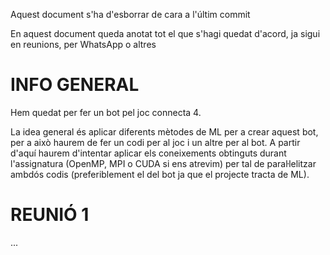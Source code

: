 Aquest document s'ha d'esborrar de cara a l'últim commit

En aquest document queda anotat tot el que s'hagi quedat d'acord, ja sigui en reunions, per WhatsApp o altres

# INFO GENERAL
Hem quedat per fer un bot pel joc connecta 4. 

La idea general és aplicar diferents mètodes de ML per a crear aquest bot, per a això haurem de fer un codi per al joc i un altre per al bot. A partir d'aquí haurem d'intentar aplicar els coneixements obtinguts durant l'assignatura (OpenMP, MPI o CUDA si ens atrevim) per tal de paraŀlelitzar ambdós codis (preferiblement el del bot ja que el projecte tracta de ML).

# REUNIÓ 1
...